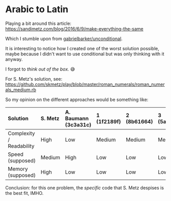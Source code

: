 # Arabic to Latin

Playing a bit around this article: <https://sandimetz.com/blog/2016/6/9/make-everything-the-same>

Which I stumble upon from [gabrielbarker/unconditional](https://github.com/gabrielbarker/unconditional).

It is interesting to notice how I created one of the worst solution possible, maybe because I didn't want to use conditional but was only thinking with it anyway.

I forgot to _think out of the box._ 😅

For S. Metz's solution, see: <https://github.com/skmetz/play/blob/master/roman_numerals/roman_numerals_medium.rb>

So my opinion on the different approaches would be something like:

| Solution                 | S. Metz | A. Baumann (3c3a31c) | 1 (1f2189f) | 2 (8b61664) | 3 (5aa1e0f) |
| :----------------------- | :------ | :------------------- | :---------- | :---------- | :---------- |
| Complexity / Readability | High    | Low                  | Medium      | Medium      | Medium      |
| Speed (supposed)         | Medium  | High                 | Low         | Low         | Low         |
| Memory (supposed)        | High    | Low                  | Low         | Low         | Low         |

Conclusion: for this one problem, the _specific_ code that S. Metz despises is the best fit, IMHO.
